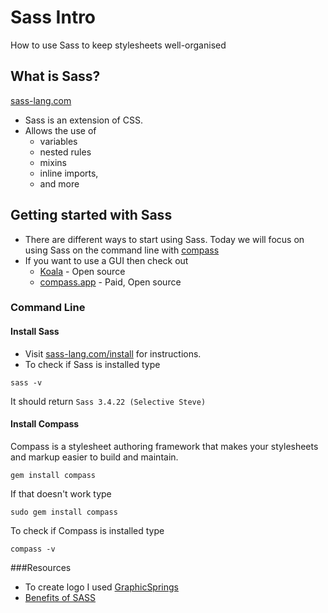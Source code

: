 # Sass Intro
How to use Sass to keep stylesheets well-organised

## What is Sass?
[sass-lang.com](http://sass-lang.com/documentation/file.SASS_REFERENCE.html)
- Sass is an extension of CSS.
- Allows the use of 
  - variables
  - nested rules
  - mixins
  - inline imports,
  - and more

## Getting started with Sass
- There are different ways to start using Sass.  Today we will focus on using Sass on the command line with [compass](http://compass-style.org/)
- If you want to use a GUI then check out
  * [Koala](http://koala-app.com/) - Open source
  * [compass.app](http://compass.kkbox.com/) - Paid, Open source

### Command Line
#### Install Sass
- Visit [sass-lang.com/install](http://sass-lang.com/install) for instructions.
- To check if Sass is installed type
```
sass -v
```
It should return `Sass 3.4.22 (Selective Steve)`

#### Install Compass
Compass is a stylesheet authoring framework that makes your stylesheets and markup easier to build and maintain.

```
gem install compass
```
If that doesn't work type
```
sudo gem install compass
```

To check if Compass is installed type
```
compass -v
```

###Resources
- To create logo I used [GraphicSprings](https://www.graphicsprings.com/start-your-logo)
- [Benefits of SASS](http://www.webinsation.com/benefits-of-using-sass-over-traditional-css/)
